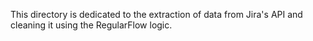 This directory is dedicated to the extraction of data from Jira's API and cleaning it using the RegularFlow logic.
